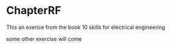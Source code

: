 # ChapterRF
This an exerice from the book 10 skills for electrical engineering

some other exercise will come
